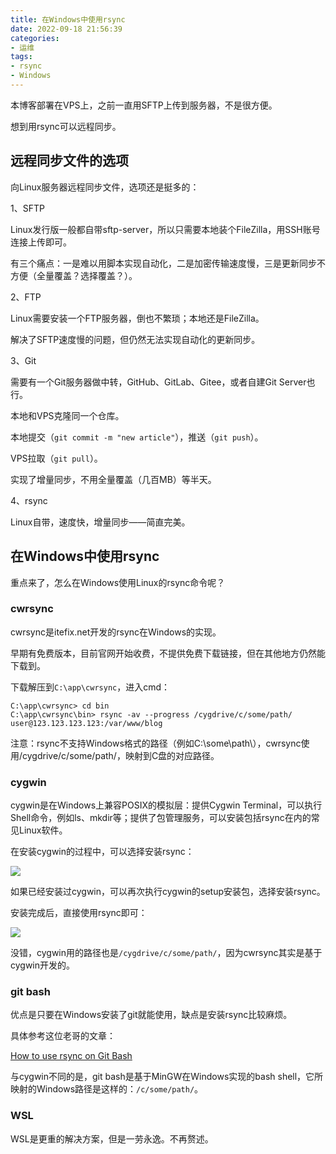 ```yaml
---
title: 在Windows中使用rsync
date: 2022-09-18 21:56:39
categories:
- 运维
tags:
- rsync
- Windows
---
```


本博客部署在VPS上，之前一直用SFTP上传到服务器，不是很方便。

想到用rsync可以远程同步。

<!-- more -->

## 远程同步文件的选项

向Linux服务器远程同步文件，选项还是挺多的：

1、SFTP

Linux发行版一般都自带sftp-server，所以只需要本地装个FileZilla，用SSH账号连接上传即可。

有三个痛点：一是难以用脚本实现自动化，二是加密传输速度慢，三是更新同步不方便（全量覆盖？选择覆盖？）。

2、FTP

Linux需要安装一个FTP服务器，倒也不繁琐；本地还是FileZilla。

解决了SFTP速度慢的问题，但仍然无法实现自动化的更新同步。

3、Git

需要有一个Git服务器做中转，GitHub、GitLab、Gitee，或者自建Git Server也行。

本地和VPS克隆同一个仓库。

本地提交（`git commit -m "new article"`），推送（`git push`）。

VPS拉取（`git pull`）。

实现了增量同步，不用全量覆盖（几百MB）等半天。

4、rsync

Linux自带，速度快，增量同步——简直完美。

## 在Windows中使用rsync

重点来了，怎么在Windows使用Linux的rsync命令呢？

### cwrsync

cwrsync是itefix.net开发的rsync在Windows的实现。

早期有免费版本，目前官网开始收费，不提供免费下载链接，但在其他地方仍然能下载到。

下载解压到`C:\app\cwrsync`，进入cmd：

```
C:\app\cwrsync> cd bin
C:\app\cwrsync\bin> rsync -av --progress /cygdrive/c/some/path/ user@123.123.123.123:/var/www/blog
```

注意：rsync不支持Windows格式的路径（例如C:\some\path\），cwrsync使用/cygdrive/c/some/path/，映射到C盘的对应路径。

### cygwin

cygwin是在Windows上兼容POSIX的模拟层：提供Cygwin Terminal，可以执行Shell命令，例如ls、mkdir等；提供了包管理服务，可以安装包括rsync在内的常见Linux软件。

在安装cygwin的过程中，可以选择安装rsync：

![](/post-images/using-rsync-on-windows-2022-09-18-23-09-32.png)

如果已经安装过cygwin，可以再次执行cygwin的setup安装包，选择安装rsync。

安装完成后，直接使用rsync即可：

![](/post-images/using-rsync-on-windows-2022-09-18-23-12-06.png)

没错，cygwin用的路径也是`/cygdrive/c/some/path/`，因为cwrsync其实是基于cygwin开发的。

### git bash

优点是只要在Windows安装了git就能使用，缺点是安装rsync比较麻烦。

具体参考这位老哥的文章：

[How to use rsync on Git Bash](https://shchae7.medium.com/how-to-use-rsync-on-git-bash-6c6bba6a03ca)

与cygwin不同的是，git bash是基于MinGW在Windows实现的bash shell，它所映射的Windows路径是这样的：`/c/some/path/`。

### WSL

WSL是更重的解决方案，但是一劳永逸。不再赘述。